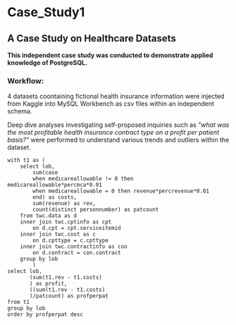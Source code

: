 # Case_Study1
## A Case Study on Healthcare Datasets

**This independent case study was conducted to demonstrate applied knowledge of PostgreSQL.**

### Workflow:

4 datasets coontaining fictional health insurance information were injected from Kaggle into MySQL Workbench as csv files within an independent schema. 

Deep dive analyses investigating self-proposed inquiries such as *"what was the most profitable health insurance contract type on a profit per patient basis?"* were performed to understand various trends and outliers within the dataset. 


```
with t1 as (
	select lob,
		sum(case 
		when medicareallowable != 0 then medicareallowable*percmca*0.01
		when medicareallowable = 0 then revenue*percrevenue*0.01
		end) as costs,
        sum(revenue) as rev,
        count(distinct personnumber) as patcount
	from twc.data as d
    inner join twc.cptinfo as cpt 
		on d.cpt = cpt.serviceitemid
	inner join twc.cost as c
		on d.cpttype = c.cpttype
	inner join twc.contractinfo as con
		on d.contract = con.contract
	group by lob
        )
select lob, 
	   (sum(t1.rev - t1.costs)
       ) as profit,
       ((sum(t1.rev - t1.costs)
       )/patcount) as profperpat
from t1
group by lob
order by profperpat desc
```

